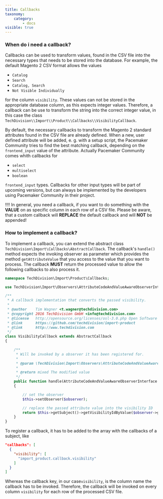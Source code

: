 ```yaml
---
title: Callbacks
taxonomy:
    category:
        - docs
visible: true
---
```


### When do i need a callback?

Callbacks can be used to transform values, found in the CSV file into the necessary types that needs to be stored into the database. For example, the default Magento 2 CSV format allows the values

* `Catalog`
* `Search`
* `Catalog, Search`
* `Not Visible Individually`

for the column `visibility`. These values can not be stored in the appropriate database column, as this expects integer values. Therefore, a callback can be use to transform the string into the correct integer value, in this case the class `TechDivision\\Import\\Product\\Callbacks\\VisibilityCallback`.

By default, the necessary callbacks to transform the Magento 2 standard attributes found in the CSV file are already defined. When a new, user defined attribute will be added, e. g. with a setup script, the Pacemaker Community tries to find the best matching callback, depending on the `frontend_input` value of the attribute. Actually Pacemaker Community comes whith callbacks for

* `select`
* `multiselect`
* `boolean`

`frontend_input` types. Callbacks for other input types will be part of upcoming versions, but can always be implemented by the developers using Pacemaker Community in their project.

!!!! In general, you need a callback, if you want to do something with the **VALUE** on as specific column in each row of a CSV file. Please be aware, that a custom callback will **REPLACE** the default callback and will **NOT** be appended!

### How to implement a callback?

To implement a callback, you can extend the abstract class `TechDivision\Import\Callbacks\AbstractCallback`. The callback's `handle()` method expects the invoking observer as parameter which provides the method `getAttributeValue` that you access to the value that you want to process. The callback **MUST** return the processed value to allow the following callbacks to also process it.

```php
namespace TechDivision\Import\Product\Callbacks;

use TechDivision\Import\Observers\AttributeCodeAndValueAwareObserverInterface;

/**
 * A callback implementation that converts the passed visibility.
 *
 * @author    Tim Wagner <t.wagner@techdivision.com>
 * @copyright 2016 TechDivision GmbH <info@techdivision.com>
 * @license   http://opensource.org/licenses/osl-3.0.php Open Software License (OSL 3.0)
 * @link      https://github.com/techdivision/import-product
 * @link      http://www.techdivision.com
 */
class VisibilityCallback extends AbstractCallback
{

    /**
     * Will be invoked by a observer it has been registered for.
     *
     * @param \TechDivision\Import\Observers\AttributeCodeAndValueAwareObserverInterface|null $observer The observer
     *
     * @return mixed The modified value
     */
    public function handle(AttributeCodeAndValueAwareObserverInterface $observer = null)
    {

        // set the observer
        $this->setObserver($observer);

        // replace the passed attribute value into the visibility ID
        return $this->getSubject()->getVisibilityIdByValue($observer->getAttributeValue());
    }
}
```

To register a callback, it has to be added to the array with the callbacks of a subject, like

```json
"callbacks": [
  {
    "visibility": [
      "import_product.callback.visibility"
    ]
  }
]
```

Whereas the callback key, in our case`visibility`, is the column name the callback has to be invoked. Therefore, the callback will be invoked on every column `visibility` for each row of the processed CSV file. 